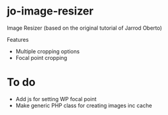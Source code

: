 jo-image-resizer
================

Image Resizer (based on the original tutorial of Jarrod Oberto)

Features
- Multiple cropping options
- Focal point cropping

To do
====

- Add js for setting WP focal point
- Make generic PHP class for creating images inc cache
